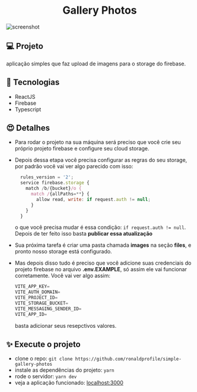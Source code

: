 <h1 align="center">Gallery Photos</h1>

<img src="https://ik.imagekit.io/gczsuhmv3/avanz/screenshot-rocks_aMnIpE5M2L.png?updatedAt=1635007260610" alt="screenshot">

## 💻 Projeto

aplicação simples que faz upload de imagens para o storage do firebase.

## 🚀 Tecnologias

- ReactJS
- Firebase
- Typescript

## 😍 Detalhes

- Para rodar o projeto na sua máquina será preciso que você crie seu próprio projeto firebase e configure seu cloud storage.

- Depois dessa etapa você precisa configurar as regras do seu storage, por padrão você vai ver algo parecido com isso:
  ```js
    rules_version = '2';
    service firebase.storage {
      match /b/{bucket}/o {
        match /{allPaths=**} {
          allow read, write: if request.auth != null;
        }
      }
    }
  ```
  o que você precisa mudar é essa condição: `if request.auth != null`. Depois de ter feito isso basta **publicar essa atualização**

- Sua próxima tarefa é criar uma pasta chamada **images** na seção **files**, e pronto nosso storage está configurado.
- Mas depois disso tudo é preciso que você adicione suas credenciais do projeto firebase no arquivo **.env.EXAMPLE**, só assim ele vai funcionar corretamente.
  Você vai ver algo assim:
  ```js
  VITE_APP_KEY=
  VITE_AUTH_DOMAIN=
  VITE_PROJECT_ID=
  VITE_STORAGE_BUCKET=
  VITE_MESSAGING_SENDER_ID=
  VITE_APP_ID=
  ```
  basta adicionar seus resepctivos valores.

## ✨ Execute o projeto

- clone o repo: `git clone https://github.com/ronaldprofile/simple-gallery-photos`
- instale as dependências do projeto: `yarn`
- rode o servidor: `yarn dev`
- veja a aplicação funcionado: [localhost:3000]()
